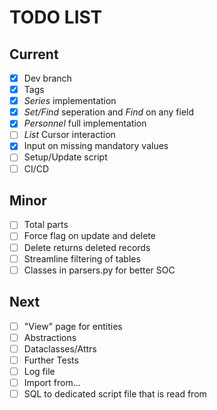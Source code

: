 # TODO LIST
## Current
- [x] Dev branch
- [x] Tags
- [x] *Series* implementation
- [x] *Set/Find* seperation and *Find* on any field
- [x] *Personnel* full implementation
- [ ] *List* Cursor interaction
- [x] Input on missing mandatory values
- [ ] Setup/Update script
- [ ] CI/CD

## Minor
- [ ] Total parts
- [ ] Force flag on update and delete
- [ ] Delete returns deleted records
- [ ] Streamline filtering of tables
- [ ] Classes in parsers.py for better SOC

## Next
- [ ] "View" page for entities
- [ ] Abstractions
- [ ] Dataclasses/Attrs
- [ ] Further Tests
- [ ] Log file
- [ ] Import from...
- [ ] SQL to dedicated script file that is read from